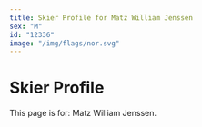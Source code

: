 ```yaml
---
title: Skier Profile for Matz William Jenssen
sex: "M"
id: "12336"
image: "/img/flags/nor.svg" 
---
```


# Skier Profile

This page is for: Matz William Jenssen.
    